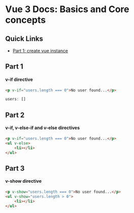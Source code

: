 # Vue 3 Docs: Basics and Core concepts

## Quick Links
* <a href="#part-1">Part 1: create vue instance</a>

## Part 1
#### v-if directive

```html
<p v-if="users.length === 0">No user found...</p>
```
```js
users: []
```

## Part 2
#### v-if, v-else-if and v-else directives

```html
<p v-if="users.length === 0">No user found...</p>
<ul v-else>
    <li></li>
</ul>
```

## Part 3
#### v-show directive

```html
<p v-show="users.length === 0">No user found...</p>
<ul v-show="users.length > 0">
    <li></li>
</ul>
```



